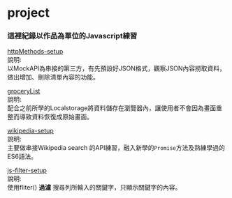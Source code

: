 # project
### 這裡紀錄以作品為單位的Javascript練習

[httpMethods-setup](https://chentsungyu.github.io/Javascript-project/httpMethods-setup/index.html) <br/>
說明:<br/>
以MockAPI為串接的第三方，有先預設好JSON格式，觀察JSON內容撈取資料，做出增加、刪除清單內容的功能。

[groceryList](https://chentsungyu.github.io/Javascript-project/groceryList/index.html) <br/>
說明:<br/>
配合之前所學的Localstorage將資料儲存在瀏覽器內，讓使用者不會因為畫面重整而導致資料恢復成原始畫面。

[wikipedia-setup](https://chentsungyu.github.io/Javascript-project/wikipedia-setup/index.html) <br/>
說明:<br/>
主要做串接Wikipedia search 的API練習，融入新學的`Promise`方法及熟練學過的ES6語法。

[js-filter-setup](https://chentsungyu.github.io/Javascript-project/js-filter-setup/index.html) <br/>
說明:<br/>
使用fliter() **過濾** 搜尋列所輸入的關鍵字，只顯示關鍵字的內容。

